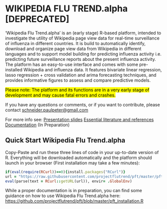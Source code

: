 # __WIKIPEDIA FLU TREND.alpha [DEPRECATED]__  

‘Wikipedia Flu Trend.alpha’ is an (early stage) R-based platform, intended to investigate the utility of Wikipedia page view data for real-time surveillance of influenza in different countries. It is build to automatically identify, download and organize page view data from Wikipedia in different languages and to support model building for predicting influenza activity  i.e. predicting future surveillance reports about the present influenza activity. The platform has an easy-to-use interface and comes with some pre-installed Wikipedia and influenza data. It features bivariate linear regression, lasso regression + cross validation and arima forecasting techniques, and provides informative figures to assess and compare predictive models.

<mark>Please note: The platform and its functions are in a very early stage of development and may cause fatal errors and crashes. </mark>

If you have any questions or comments, or if you want to contribute, please contact 
schneider.paulpeter@gmail.com 


For more info see:
[Presentation slides](https://docs.google.com/presentation/d/16tvTO1sNVNIHuwBpFuxBwfpbSZkow7aO3pBnC9QDJiE/edit?usp=sharing) 
[Essential literature and references](https://docs.google.com/document/d/1Wpocdt58o2gXja8BRurwVe6JddnX2mdCckA58Ukt478/edit?usp=sharing)
[Documentation]() (In Preparation)

## __Quick Start Wikipedia Flu Trend.alpha__
Copy-Paste and run these three lines of code in your up-to-date version of R.  Everything will be downloaded automatically and the platform should launch in your browser (First installation may take a few minutes):

```ruby
if(eval(require(RCurl))==0){install.packages("RCurl")}
url = "https://raw.githubusercontent.com/projectflutrend/pft/master/pft_installation.R"
eval(parse(text = RCurl::getURL(url)), envir= .GlobalEnv)
```

While a proper documentation is in preparation, you can find some guidance  on how to use Wikipedia Flu Trend.alpha here: https://github.com/projectflutrend/pft/blob/master/pft_installation.R 
